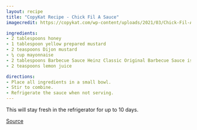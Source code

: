 ```yaml
---
layout: recipe
title: "CopyKat Recipe - Chick Fil A Sauce"
imagecredit: https://copykat.com/wp-content/uploads/2021/03/Chick-Fil-A-Sauce-Photo-2.jpg

ingredients:
- 2 tablespoons honey
- 1 tablespoon yellow prepared mustard
- 2 teaspoons Dijon mustard
- ¼ cup mayonnaise
- 2 tablespoons Barbecue Sauce Heinz Classic Original Barbecue Sauce is recommended
- 2 teaspoons lemon juice

directions:
- Place all ingredients in a small bowl.
- Stir to combine.
- Refrigerate the sauce when not serving.
---
```


This will stay fresh in the refrigerator for up to 10 days.

[Source](https://copykat.com/chick-fil-a-sauce/)
